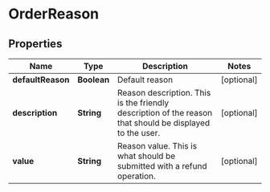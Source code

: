 
# OrderReason

## Properties
Name | Type | Description | Notes
------------ | ------------- | ------------- | -------------
**defaultReason** | **Boolean** | Default reason |  [optional]
**description** | **String** | Reason description.  This is the friendly description of the reason that should be displayed to the user. |  [optional]
**value** | **String** | Reason value.  This is what should be submitted with a refund operation. |  [optional]



